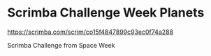 # Scrimba Challenge Week Planets
https://scrimba.com/scrim/co15f4847899c93ec0f74a288


Scrimba Challenge from Space Week
